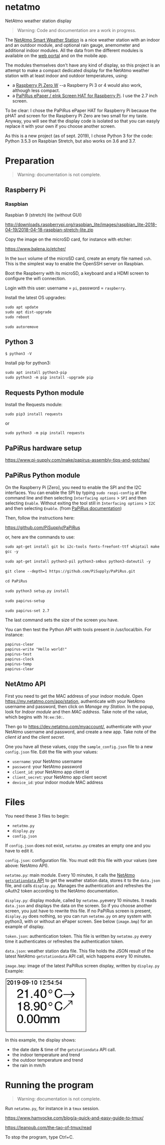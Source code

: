 # netatmo
NetAtmo weather station display

> Warning: Code and documentation are a work in progress.

The [NetAtmo Smart Weather Station][1] is a nice weather station with an indoor and an outdoor module, and optional rain gauge, anemometer and additional indoor modules. All the data from the different modules is available on the [web portal][2] and on the mobile app.

[1]: https://www.netatmo.com/en-eu/weather/weatherstation
[2]: https://my.netatmo.com/app/station

The modules themselves don't have any kind of display, so this project is an attempt to make a compact dedicated display for the NetAtmo weather station with at least indoor and outdoor temperatures, using:

- a [Raspberry Pi Zero W][3] --a Raspberry Pi 3 or 4 would also work, although less compact.
- a [PaPiRus ePaper / eInk Screen HAT for Raspberry Pi][4]. I use the 2.7 inch screen.

[3]: https://www.raspberrypi.org/products/raspberry-pi-zero-w/

[4]: https://uk.pi-supply.com/products/papirus-epaper-eink-screen-hat-for-raspberry-pi

To be clear: I chose the PaPiRus ePaper HAT for Raspberry Pi because the pHAT and screen for the Raspberry Pi Zero are two small for my taste. Anyway, you will see that the display code is isolated so that you can easyly replace it with your own if you choose another screen.

As this is a new project (as of sept. 2019), I chose Python 3 for the code: Python 3.5.3 on Raspbian Stretch, but also works on 3.6 and 3.7.

Preparation
===========

> Warning: documentation is not complete.

Raspberry Pi
------------

### Raspbian

Raspbian 9 (stretch) lite (without GUI)

http://downloads.raspberrypi.org/raspbian_lite/images/raspbian_lite-2018-04-19/2018-04-18-raspbian-stretch-lite.zip

Copy the image on the microSD card, for instance with etcher:

https://www.balena.io/etcher/

In the `boot` volume of the microSD card, create an empty file named `ssh`. This is the simplest way to enable the OpenSSH server on Raspbian.

Boot the Raspberry with its microSD, a keyboard and a HDMI screen to configure the wifi connection.

Login with this user: username = `pi`, password = `raspberry`.

Install the latest OS upgrades:

```
sudo apt update
sudo apt dist-upgrade
sudo reboot

sudo autoremove
```

Python 3
--------

```
$ python3 -V
```

Install pip for python3:
```
sudo apt install python3-pip
sudo python3 -m pip install -upgrade pip
```

Requests Python module
----------------------

Install the Requests module:

```
sudo pip3 install requests
```
or
```
sudo python3 -m pip install requests
```

PaPiRus hardware setup
----------------------

https://www.pi-supply.com/make/papirus-assembly-tips-and-gotchas/

PaPiRus Python module
---------------------

On the Raspberry Pi [Zero], you need to enable the SPI and the I2C interfaces. You can enable the SPI by typing `sudo raspi-config` at the command line and then selecting `Interfacing options` > `SPI` and then selecting `Enable`. Without exiting the tool still in `Interfacing options` > `I2C` and then selecting `Enable`. (from [PaPiRus documentation](https://github.com/PiSupply/PaPiRus))

Then, follow the instructions here:

https://github.com/PiSupply/PaPiRus

or, here are the commands to use:

```
sudo apt-get install git bc i2c-tools fonts-freefont-ttf whiptail make gcc -y

sudo apt-get install python3-pil python3-smbus python3-dateutil -y

git clone --depth=1 https://github.com/PiSupply/PaPiRus.git

cd PaPiRus

sudo python3 setup.py install

sudo papirus-setup

sudo papirus-set 2.7
```

The last command sets the size of the screen you have.

You can then test the Python API with tools present in /usr/local/bin. For instance:

```
papirus-clear
papirus-write "Hello world!"
papirus-test
papirus-clock
papirus-temp
papirus-clear
```

NetAtmo API
-----------

First you need to get the MAC address of your indoor module. Open https://my.netatmo.com/app/station, authenticate with your NetAtmo username and password, then click on _Manage my Station_. In the popup, look for _Indoor module_ and then _MAC address_. Take note of the value, which begins with `70:ee:50:`.

Then go to https://dev.netatmo.com/myaccount/, authenticate with your NetAtmo username and password, and create a new app. Take note of the _client id_ and the _client secret_.

One you have all these values, copy the `sample_config.json` file to a new `config.json` file. Edit the file with your values:

- `username`: your NetAtmo username
- `password`: your NetAtmo password
- `client_id`: your NetAtmo app client id
- `client_secret`: your NetAtmo app client secret
- `device_id`: your indoor module MAC address


Files
=====

You need these 3 files to begin:

- `netatmo.py`
- `display.py`
- `config.json`

If `config.json` does not exist, `netatmo.py` creates an empty one and you have to edit it.

`config.json`: configuration file. You must edit this file with your values (see above: NetAtmo API).

`netatmo.py`: main module. Every 10 minutes, it calls the [NetAtmo `getstationdata` API][9] to get the weather station data, stores it to the `data.json` file, and calls `display.py`. Manages the authentication and refreshes the oAuth2 token according to the NetAtmo documentation.

[9]: https://dev.netatmo.com/resources/technical/reference/weather/getstationsdata

`display.py`: display module, called by `netatmo.py`every 10 minutes. It reads `data.json` and displays the data on the screen. So if you choose another screen, you just have to rewrite this file. If no PaPiRus screen is present, `display.py` does nothing, so you can run `netatmo.py` on any system with python3, with or without an ePaper screen. See below (`image.bmp`) for an example of display.

`token.json`: authentication token. This file is written by `netatmo.py` every time it authenticates or refreshes the authentication token.

`data.json`: weather station data file. This file holds the JSON result of the latest NetAtmo `getstationdata` API call, wich happens every 10 minutes.

`image.bmp`: image of the latest PaPiRus screen display, written by `display.py` Example:

![Sample image](sample_image.bmp "Sample image")

In this example, the display shows:

- the date date & time of the `getstationdata` API call.
- the indoor temperature and trend
- the outdoor temperature and trend
- the rain in mm/h

Running the program
===================

> Warning: documentation is not complete.

Run `netatmo.py`, for instance in a `tmux` session.

https://www.hamvocke.com/blog/a-quick-and-easy-guide-to-tmux/

https://leanpub.com/the-tao-of-tmux/read

To stop the program, type Ctrl+C.



